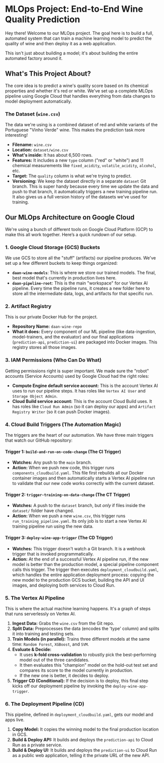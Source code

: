 # MLOps Project: End-to-End Wine Quality Prediction

Hey there! Welcome to our MLOps project. The goal here is to build a full, automated system that can train a machine learning model to predict the quality of wine and then deploy it as a web application.

This isn't just about building a model; it's about building the entire automated factory around it.

## What's This Project About?

The core idea is to predict a wine's quality score based on its chemical properties and whether it's red or white. We've set up a complete MLOps pipeline using Google Cloud that handles everything from data changes to model deployment automatically.

### The Dataset (`wine.csv`)

The data we're using is a combined dataset of red and white variants of the Portuguese "Vinho Verde" wine. This makes the prediction task more interesting!

- **Filename:** `wine.csv`
- **Location:** `dataset/wine.csv`
- **What's inside:** It has about 6,500 rows.
- **Features:** It includes a new `type` column ("red" or "white") and 11 chemical measurements like `fixed_acidity`, `volatile_acidity`, `alcohol`, etc.
- **Target:** The `quality` column is what we're trying to predict.
- **Versioning:** We keep the dataset directly in a separate `dataset` Git branch. This is super handy because every time we update the data and push to that branch, it automatically triggers a new training pipeline run. It also gives us a full version history of the datasets we've used for training.

## Our MLOps Architecture on Google Cloud

We're using a bunch of different tools on Google Cloud Platform (GCP) to make this all work together. Here’s a quick rundown of our setup.

### 1. Google Cloud Storage (GCS) Buckets

We use GCS to store all the "stuff" (artifacts) our pipeline produces. We've set up a few different buckets to keep things organized:

- **`daan-wine-models`**: This is where we store our trained models. The final, best model that's currently in production lives here.
- **`daan-pipeline-root`**: This is the main "workspace" for our Vertex AI pipeline. Every time the pipeline runs, it creates a new folder here to store all the intermediate data, logs, and artifacts for that specific run.

### 2. Artifact Registry

This is our private Docker Hub for the project.

- **Repository Name:** `daan-wine-repo`
- **What it does:** Every component of our ML pipeline (like data-ingestion, model-trainers, and the evaluator) and our final applications (`prediction-api`, `prediction-ui`) are packaged into Docker images. This registry stores all those images.

### 3. IAM Permissions (Who Can Do What)

Getting permissions right is super important. We made sure the "robot" accounts (Service Accounts) used by Google Cloud had the right roles:

- **Compute Engine default service account:** This is the account Vertex AI uses to run our pipeline steps. It has roles like `Vertex AI User` and `Storage Object Admin`.
- **Cloud Build service account:** This is the account Cloud Build uses. It has roles like `Cloud Run Admin` (so it can deploy our apps) and `Artifact Registry Writer` (so it can push Docker images).

### 4. Cloud Build Triggers (The Automation Magic)

The triggers are the heart of our automation. We have three main triggers that watch our GitHub repository:

#### Trigger 1: `build-and-run-on-code-change` (The CI Trigger)
- **Watches:** Any push to the `main` branch.
- **Action:** When we push new code, this trigger runs `components_cloudbuild.yaml`. This file first rebuilds all our Docker container images and then automatically starts a Vertex AI pipeline run to validate that our new code works correctly with the current dataset.

#### Trigger 2: `trigger-training-on-data-change` (The CT Trigger)
- **Watches:** A push to the `dataset` branch, but *only* if files inside the `dataset/` folder have changed.
- **Action:** When we push a new `wine.csv`, this trigger runs `run_training_pipeline.yaml`. Its only job is to start a new Vertex AI training pipeline run using the new data.

#### Trigger 3: `deploy-wine-app-trigger` (The CD Trigger)
- **Watches:** This trigger doesn't watch a Git branch. It is a webhook trigger that is invoked programmatically.
- **Action:** At the end of a successful Vertex AI pipeline run, if the new model is better than the production model, a special pipeline component calls this trigger. The trigger then executes `deployment_cloudbuild.yaml`, which handles the entire application deployment process: copying the new model to the production GCS bucket, building the API and UI images, and deploying both services to Cloud Run.

### 5. The Vertex AI Pipeline

This is where the actual machine learning happens. It's a graph of steps that runs serverlessly on Vertex AI.

1.  **Ingest Data:** Grabs the `wine.csv` from the Git repo.
2.  **Split Data:** Preprocesses the data (encodes the 'type' column) and splits it into training and testing sets.
3.  **Train Models (in parallel):** Trains three different models at the same time: `Random Forest`, `XGBoost`, and `SVM`.
4.  **Evaluate & Decide:**
    - It uses **k-fold cross-validation** to robustly pick the best-performing model out of the three candidates.
    - It then evaluates this "champion" model on the hold-out test set and compares its score to the model currently in production.
    - If the new one is better, it decides to deploy.
5.  **Trigger CD (Conditional):** If the decision is to deploy, this final step kicks off our deployment pipeline by invoking the `deploy-wine-app-trigger`.

### 6. The Deployment Pipeline (CD)

This pipeline, defined in `deployment_cloudbuild.yaml`, gets our model and apps live.

1.  **Copy Model:** It copies the winning model to the final production location in GCS.
2.  **Build & Deploy API:** It builds and deploys the `prediction-api` to Cloud Run as a private service.
3.  **Build & Deploy UI:** It builds and deploys the `prediction-ui` to Cloud Run as a public web application, telling it the private URL of the new API.